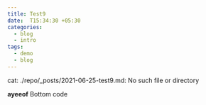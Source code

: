 ```yaml
---
title: Test9
date:  T15:34:30 +05:30
categories:
  - blog
  - intro
tags:
  - demo
  - blog
---
```

  cat: ./repo/_posts/2021-06-25-test9.md: No such file or directory

**ayeeof**
  Bottom code